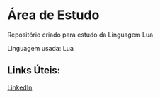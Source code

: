 # Área de Estudo
Repositório criado para estudo da Linguagem Lua

Linguagem usada: Lua

## Links Úteis:
[LinkedIn](https://www.linkedin.com/in/jpccerqueira/)